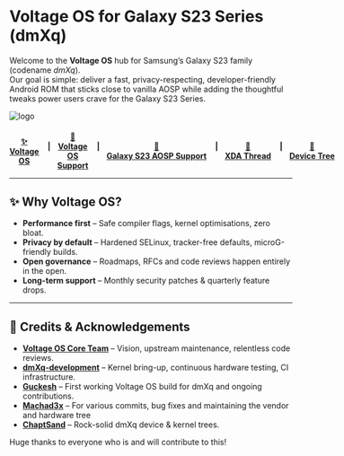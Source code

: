 # Voltage OS for **Galaxy S23 Series** (dmXq)

Welcome to the **Voltage OS** hub for Samsung’s Galaxy S23 family (codename *dmXq*).  
Our goal is simple: deliver a fast, privacy-respecting, developer-friendly Android ROM that sticks close to vanilla AOSP while adding the thoughtful tweaks power users crave for the Galaxy S23 Series.

![logo](https://github.com/user-attachments/assets/eaf8172a-cc56-48af-9378-c68c17eeea2c)

<h4 align="center">
<span style="display:inline-flex; align-items:center; gap:12px;">
  <a href="https://github.com/VoltageOS" target="_blank" rel="noopener noreferrer">
   ✨ Voltage OS
  </a>
 &nbsp|&nbsp
   <a href="https://t.me/VoltageOS" target="_blank" rel="noopener noreferrer">
    💬 Voltage OS Support
  </a>
  &nbsp|&nbsp
   <a href="https://t.me/s23_aosp_updates" target="_blank" rel="noopener noreferrer">
   💬 Galaxy&nbsp;S23&nbsp;AOSP&nbsp;Support
  </a>
  &nbsp|&nbsp
   <a href="https://xdaforums.com/t/rom-official-15-voltageos-galaxy-s23-series-dmxq.4714438/" target="_blank" rel="noopener noreferrer">
   💬 XDA&nbsp;Thread
  </a>
  &nbsp|&nbsp
  <a href="https://github.com/dmXq-development" target="_blank" rel="noopener noreferrer">
   🚀 Device&nbsp;Tree
  </a>
   </a>
</span>
  
---

## ✨ Why Voltage OS?

- **Performance first** – Safe compiler flags, kernel optimisations, zero bloat.  
- **Privacy by default** – Hardened SELinux, tracker-free defaults, microG-friendly builds.  
- **Open governance** – Roadmaps, RFCs and code reviews happen entirely in the open.  
- **Long-term support** – Monthly security patches & quarterly feature drops.

---

## 🙌 Credits & Acknowledgements

- <a href="https://github.com/VoltageOS" target="_blank">**Voltage OS Core Team**</a> – Vision, upstream maintenance, relentless code reviews. 
- <a href="https://github.com/dmXq-development" target="_blank">**dmXq-development**</a> – Kernel bring-up, continuous hardware testing, CI infrastructure. 
- <a href="https://github.com/guckesh" target="_blank">**Guckesh**</a> – First working Voltage OS build for dmXq and ongoing contributions.
- <a href="https://github.com/Machad3x" target="_blank">**Machad3x**</a> – For various commits, bug fixes and maintaining the vendor and hardware tree
- <a href="https://github.com/chaptsand" target="_blank">**ChaptSand**</a> – Rock-solid dmXq device & kernel trees.

Huge thanks to everyone who is and will contribute to this!
